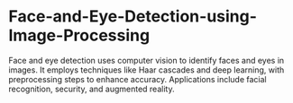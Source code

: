 # Face-and-Eye-Detection-using-Image-Processing
Face and eye detection uses computer vision to identify faces and eyes in images. It employs techniques like Haar cascades and deep learning, with preprocessing steps to enhance accuracy. Applications include facial recognition, security, and augmented reality.
